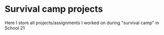 # Survival camp projects
Here I store all projects/assignments I worked on during "survival camp" in School 21
